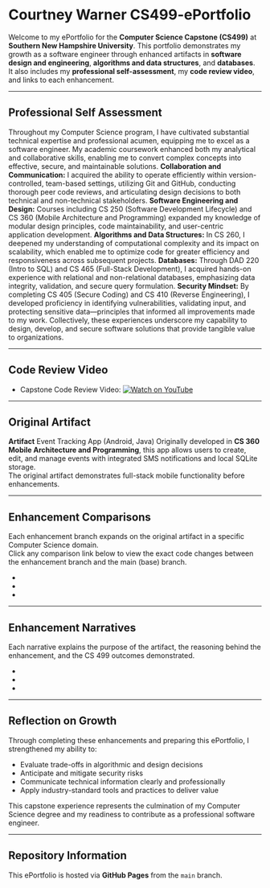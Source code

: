 # Courtney Warner CS499-ePortfolio
Welcome to my ePortfolio for the **Computer Science Capstone (CS499)** at **Southern New Hampshire University**.
This portfolio demonstrates my growth as a software engineer through enhanced artifacts in **software design and engineering**, **algorithms and data structures**, and **databases**.  
It also includes my **professional self-assessment**, my **code review video**, and links to each enhancement.

---

## Professional Self Assessment
Throughout my Computer Science program, I have cultivated substantial technical expertise and professional acumen, equipping me to excel as a software engineer.
My academic coursework enhanced both my analytical and collaborative skills, enabling me to convert complex concepts into effective, secure, and maintainable solutions.
**Collaboration and Communication:**
I acquired the ability to operate efficiently within version-controlled, team-based settings, utilizing Git and GitHub, conducting thorough peer code reviews, and articulating design decisions to both technical and non-technical stakeholders.
**Software Engineering and Design:**
Courses including CS 250 (Software Development Lifecycle) and CS 360 (Mobile Architecture and Programming) expanded my knowledge of modular design principles, code maintainability, and user-centric application development.
**Algorithms and Data Structures:**
In CS 260, I deepened my understanding of computational complexity and its impact on scalability, which enabled me to optimize code for greater efficiency and responsiveness across subsequent projects.
**Databases:**
Through DAD 220 (Intro to SQL) and CS 465 (Full-Stack Development), I acquired hands-on experience with relational and non-relational databases, emphasizing data integrity, validation, and secure query formulation.
**Security Mindset:**
By completing CS 405 (Secure Coding) and CS 410 (Reverse Engineering), I developed proficiency in identifying vulnerabilities, validating input, and protecting sensitive data—principles that informed all improvements made to my work.
Collectively, these experiences underscore my capability to design, develop, and secure software solutions that provide tangible value to organizations.

---

## Code Review Video
- Capstone Code Review Video:
  [![Watch on YouTube](https://img.youtube.com/vi/ufeWFC3_3Q4/0.jpg)](https://www.youtube.com/watch?v=ufeWFC3_3Q4)

---

## Original Artifact
**Artifact** Event Tracking App (Android, Java)
Originally developed in **CS 360 Mobile Architecture and Programming**, this app allows users to create, edit, and manage events with integrated SMS notifications and local SQLite storage.  
The original artifact demonstrates full-stack mobile functionality before enhancements.

---

## Enhancement Comparisons
Each enhancement branch expands on the original artifact in a specific Computer Science domain.  
Click any comparison link below to view the exact code changes between the enhancement branch and the main (base) branch.

-
-
-

---

## Enhancement Narratives
Each narrative explains the purpose of the artifact, the reasoning behind the enhancement, and the CS 499 outcomes demonstrated.

-
-
-

---

## Reflection on Growth
Through completing these enhancements and preparing this ePortfolio, I strengthened my ability to:
- Evaluate trade-offs in algorithmic and design decisions  
- Anticipate and mitigate security risks  
- Communicate technical information clearly and professionally  
- Apply industry-standard tools and practices to deliver value  

This capstone experience represents the culmination of my Computer Science degree and my readiness to contribute as a professional software engineer.

---

## Repository Information
This ePortfolio is hosted via **GitHub Pages** from the `main` branch.
  
